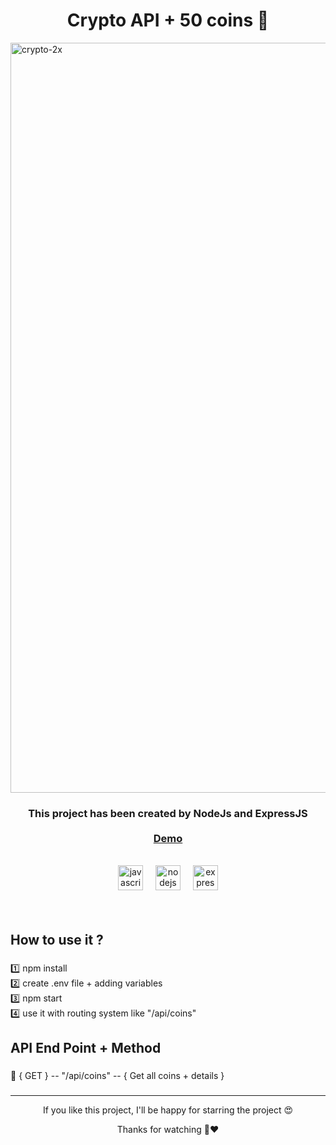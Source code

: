 <h1 align="center">Crypto API + 50 coins 🤟</h1>

<a href="https://crypto-api-stf0.onrender.com/api/coins">
<img width="1200" alt="crypto-2x" src="https://github.com/ArefShojaei/crypto-api/assets/134844185/40af186f-0dc5-4c05-a43f-f1cea3f23cb6">

</a>

<h3 align="center">
  This project has been created by NodeJs and ExpressJS <br><br> <a href='https://crypto-api-stf0.onrender.com/api/coins'>Demo</a>
</h3>
<br>

<div align="center">
  <img src="https://cdn.jsdelivr.net/gh/devicons/devicon/icons/javascript/javascript-original.svg" height="40" alt="javascript logo"  />
  <img width="12" />
  <img src="https://cdn.jsdelivr.net/gh/devicons/devicon/icons/nodejs/nodejs-original.svg" height="40" alt="nodejs logo"  />
  <img width="12" />
  <img src="https://cdn.jsdelivr.net/gh/devicons/devicon/icons/express/express-original.svg" height="40" alt="express logo"  />
</div><br><br>

###

<h2 align="left">How to use it ?</h2>

###

<p align="left">1️⃣ npm install<br>2️⃣ create .env file + adding variables<br>3️⃣ npm start<br>4️⃣ use it with routing system like "/api/coins"</p>

###
###
###

<h2 align="left">API End Point + Method</h2>

###

<p align="left">🔗 { GET } -- "/api/coins" -- { Get all coins + details }<br>

###

<hr>
<p align='center'>If you like this project, I'll be happy for starring the project 😍</p>
<p align='center'>Thanks for watching 🙏❤️</p>

